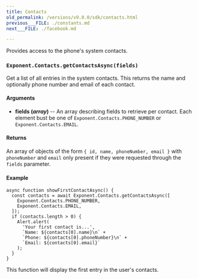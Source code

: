 ```yaml
---
title: Contacts
old_permalink: /versions/v9.0.0/sdk/contacts.html
previous___FILE: ./constants.md
next___FILE: ./facebook.md

---
```


Provides access to the phone's system contacts.

### `Exponent.Contacts.getContactsAsync(fields)`
Get a list of all entries in the system contacts. This returns the name and optionally phone number and email of each contact.

#### Arguments

* **fields (_array_)** -- An array describing fields to retrieve per contact. Each element bust be one of `Exponent.Contacts.PHONE_NUMBER` or `Exponent.Contacts.EMAIL`.

#### Returns
An array of objects of the form `{ id, name, phoneNumber, email }` with `phoneNumber` and `email` only present if they were requested through the `fields` parameter.

#### Example
    async function showFirstContactAsync() {
      const contacts = await Exponent.Contacts.getContactsAsync([
        Exponent.Contacts.PHONE_NUMBER,
        Exponent.Contacts.EMAIL,
      ]);
      if (contacts.length > 0) {
        Alert.alert(
          'Your first contact is...',
          `Name: ${contacts[0].name}\n` +
          `Phone: ${contacts[0].phoneNumber}\n` +
          `Email: ${contacts[0].email}`
        );
      }
    }

This function will display the first entry in the user's contacts.
